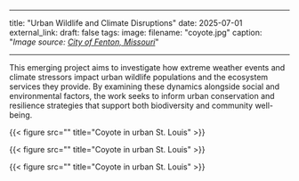 
---
title: "Urban Wildlife and Climate Disruptions"
date: 2025-07-01
external_link: 
draft: false
tags:
image: 
  filename: "coyote.jpg"
  caption: "*Image source: [City of Fenton, Missouri](https://www.fentonmo.org/1170/Urban-Wildlife)*"

---

This emerging project aims to investigate how extreme weather events and climate stressors impact urban wildlife populations and the ecosystem services they provide. By examining these dynamics alongside social and environmental factors, the work seeks to inform urban conservation and resilience strategies that support both biodiversity and community well-being.

<!--more-->

{{< figure src="" title="Coyote in urban St. Louis" >}}

{{< figure src="" title="Coyote in urban St. Louis" >}}

{{< figure src="" title="Coyote in urban St. Louis" >}}
